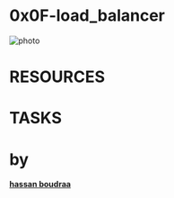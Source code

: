 #                               0x0F-load_balancer

![photo](https://s3.amazonaws.com/intranet-projects-files/holbertonschool-sysadmin_devops/275/qfdked8.png)

# RESOURCES


# TASKS 

# by
  [ **hassan boudraa**](https://github.com/GENESESHB)
